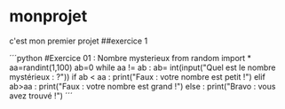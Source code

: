 # monprojet
c'est mon premier projet 
##exercice 1


´´´python
#Exercice 01 : Nombre mysterieux
from random import *
aa=randint(1,100)
ab=0
while aa != ab :
  ab= int(input("Quel est le nombre mystérieux : ?"))
  if ab < aa :
    print("Faux : votre nombre est petit !")
  elif ab>aa :
    print("Faux : votre nombre est grand !")
  else :
    print("Bravo : vous avez trouvé !")
´´´

